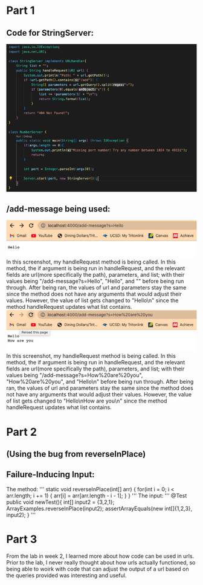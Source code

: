 # Part 1
## Code for StringServer:
![Image](StringServer_Code.png)
## /add-message being used:
![Image](Add_Message(1).png)
In this screenshot, my handleRequest method is being called. In this method, the if argument is being run in handleRequest, and the relevant fields are url(more specifically the path), parameters, and list; with their values being "/add-message?s=Hello", "Hello", and "" before being run through. After being ran, the values of url and parameters stay the same since the method does not have any arguments that would adjust their values. However, the value of list gets changed to "Hello\n" since the method handleRequest updates what list contains.
![Image](Add_Message(2).png)
In this screenshot, my handleRequest method is being called. In this method, the if argument is being run in handleRequest, and the relevant fields are url(more specifically the path), parameters, and list; with their values being "/add-message?s=How%20are%20you", "How%20are%20you", and "Hello\n" before being run through. After being ran, the values of url and parameters stay the same since the method does not have any arguments that would adjust their values. However, the value of list gets changed to "Hello\nHow are you\n" since the method handleRequest updates what list contains.

# Part 2
## (Using the bug from reverseInPlace)
## Failure-Inducing Input:
The method:
'''
static void reverseInPlace(int[] arr) {
    for(int i = 0; i < arr.length; i += 1) {
      arr[i] = arr[arr.length - i - 1];
    }
  }
'''
The input:
'''
@Test
  public void newTest(){
    int[] input2 = {3,2,1};
    ArrayExamples.reverseInPlace(input2);
    assertArrayEquals(new int[]{1,2,3}, input2);
  }
'''
# Part 3
From the lab in week 2, I learned more about how code can be used in urls. Prior to the lab, I never really thought about how urls actually functioned, so being able to woirk with code that can adjust the output of a url based on the queries provided was interesting and useful.
